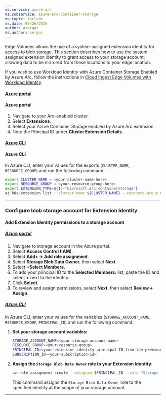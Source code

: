 ```yaml
---
ms.service: azure-arc
ms.subservice: azure-arc-container-storage
ms.topic: include
ms.date: 09/26/2025
author: asergaz
ms.author: sergaz
---
```


Edge Volumes allows the use of a system-assigned extension identity for access to blob storage. This section describes how to use the system-assigned extension identity to grant access to your storage account, allowing data to be mirrored from these locations to your edge location.

If you wish to use Workload Identity with Azure Container Storage Enabled by Azure Arc, follow the instructions in [Cloud Ingest Edge Volumes with Workload Identity](howto-configure-workload-identity.md).

#### [Azure portal](#tab/portal)

#### Azure portal

1. Navigate to your Arc-enabled cluster.
1. Select **Extensions**.
1. Select your Azure Container Storage enabled by Azure Arc extension.
1. Note the Principal ID under **Cluster Extension Details**.
  
#### [Azure CLI](#tab/cli)

#### Azure CLI

In Azure CLI, enter your values for the exports (`CLUSTER_NAME`, `RESOURCE_GROUP`) and run the following command:

```bash
export CLUSTER_NAME = <your-cluster-name-here>
export RESOURCE_GROUP = <your-resource-group-here>
export EXTENSION_TYPE=${1:-"microsoft.arc.containerstorage"}
az k8s-extension list --cluster-name ${CLUSTER_NAME} --resource-group ${RESOURCE_GROUP} --cluster-type connectedClusters | jq --arg extType ${EXTENSION_TYPE} 'map(select(.extensionType == $extType)) | .[] | .identity.principalId' -r
```

---

### Configure blob storage account for Extension Identity

#### Add Extension Identity permissions to a storage account

##### [Azure portal](#tab/portal)

1. Navigate to storage account in the Azure portal.
1. Select **Access Control (IAM)**.
1. Select **Add+ -> Add role assignment**.
1. Select **Storage Blob Data Owner**, then select **Next**.
1. Select **+Select Members**.
1. To add your principal ID to the **Selected Members:** list, paste the ID and select **+** next to the identity.
1. Click **Select**.
1. To review and assign permissions, select **Next**, then select **Review + Assign**.

##### [Azure CLI](#tab/cli)

In Azure CLI, enter your values for the variables (`STORAGE_ACCOUNT_NAME`, `RESOURCE_GROUP`, `PRINCIPAL_ID`) and run the following command:

1. **Set your storage account variables:**  
   ```sh
   STORAGE_ACCOUNT_NAME=<your-storage-account-name>
   RESOURCE_GROUP=<your-resource-group>
   PRINCIPAL_ID=<your-extension-identity-principal-ID-from-the-previous-section>
   SUBSCRIPTION_ID=<your-subscription-id>
   ```

2. **Assign the `Storage Blob Data Owner` role to your Extension Identity:**  
   ```sh
   az role assignment create --assignee $PRINCIPAL_ID --role "Storage Blob Data Owner" --scope /subscriptions/$SUBSCRIPTION_ID/resourceGroups/$RESOURCE_GROUP/providers/Microsoft.Storage/storageAccounts/$STORAGE_ACCOUNT_NAME
   ```

   This command assigns the `Storage Blob Data Owner` role to the specified identity at the scope of your storage account.

---